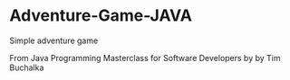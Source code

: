 # Adventure-Game-JAVA
Simple adventure game

From Java Programming Masterclass for Software Developers by by Tim Buchalka
